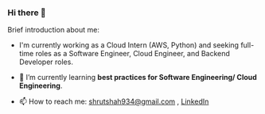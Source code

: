 ### Hi there 👋


Brief introduction about me:

- I'm currently working as a Cloud Intern (AWS, Python) and seeking full-time roles as a Software Engineer, Cloud Engineer, and Backend Developer roles.
  
- 🌱 I’m currently learning **best practices for Software Engineering/ Cloud Engineering**.

- 📫 How to reach me: shrutshah934@gmail.com , [LinkedIn](https://www.linkedin.com/in/shrut-shah-22260b1a4/) 
